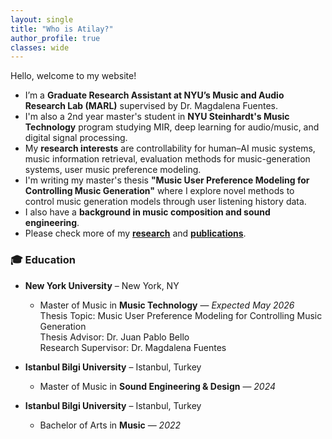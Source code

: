 ```yaml
---
layout: single
title: "Who is Atilay?"
author_profile: true
classes: wide
---
```


Hello, welcome to my website!  
- I’m a **Graduate Research Assistant at NYU’s Music and Audio Research Lab (MARL)** supervised by Dr. Magdalena Fuentes.  
- I'm also a 2nd year master's student in **NYU Steinhardt's Music Technology** program studying MIR, deep learning for audio/music, and digital signal processing.
- My **research interests** are controllability for human–AI music systems, music information retrieval, evaluation methods for music-generation systems, user music preference modeling.  
- I'm writing my master's thesis **"Music User Preference Modeling for Controlling Music Generation"** where I explore novel methods to control music generation models through user listening history data.  
- I also have a **background in music composition and sound engineering**. 
- Please check more of my [**research**](/projects/) and [**publications**](/publications/).

### 🎓 Education

- **New York University** – New York, NY  
    - Master of Music in **Music Technology** — *Expected May 2026*  
    Thesis Topic: Music User Preference Modeling for Controlling Music Generation  
    Thesis Advisor: Dr. Juan Pablo Bello  
    Research Supervisor: Dr. Magdalena Fuentes  

- **Istanbul Bilgi University** – Istanbul, Turkey  
    - Master of Music in **Sound Engineering & Design** — *2024*  

- **Istanbul Bilgi University** – Istanbul, Turkey  
    - Bachelor of Arts in **Music** — *2022*  
    
